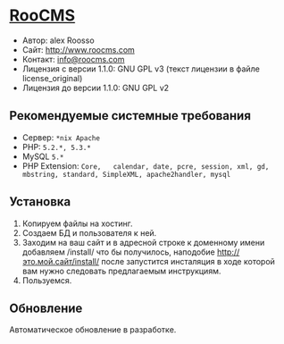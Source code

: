[RooCMS](http://www.roocms.com)
========
- Автор:	alex Roosso
- Сайт:		http://www.roocms.com
- Контакт:	info@roocms.com
- Лицензия c версии 1.1.0:		GNU GPL v3 (текст лицензии в файле license_original)
- Лицензия до версии 1.1.0:	GNU GPL v2




Рекомендуемые системные требования
----------------------------------
 - Сервер:	`*nix Apache`
 - PHP:	`5.2.*, 5.3.*`
 - MySQL	`5.*`
 - PHP Extension: 
	`Core,	
	calendar,
	date,
	pcre,
	session,
	xml,
	gd,
	mbstring,
	standard,
	SimpleXML,
	apache2handler,
	mysql`

Установка
--------------
1. Копируем файлы на хостинг.
2. Создаем БД и пользователя к ней.
3. Заходим на ваш сайт и в адресной строке к доменному имени добавляем /install/ что бы получилось, наподобие http://это.мой.сайт/install/ после запустится инсталяция в ходе которой вам нужно следовать предлагаемым инструкциям.
4. Пользуемся.

Обновление
--------------
Автоматическое обновление в разработке.